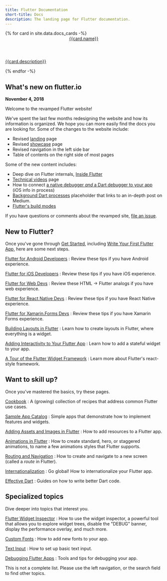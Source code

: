 ```yaml
---
title: Flutter Documentation
short-title: Docs
description: The landing page for Flutter documentation.
---
```


<div class="card-deck">
{% for card in site.data.docs_cards -%}
  <a class="card" href="{{card.url}}">
    <div class="card-body">
      <header class="card-title">{{card.name}}</header>
      <p class="card-text">{{card.description}}</p>
    </div>
  </a>
{% endfor -%}
</div>

## What's new on flutter.io

**November 4, 2018**

Welcome to the revamped Flutter website!

We've spent the last few months redesigning the website and how its
information is organized. We hope you can more easily find the docs
you are looking for. Some of the changes to the website include:

* Revised [landing](/) page
* Revised [showcase](/showcase) page
* Revised navigation in the left side bar
* Table of contents on the right side of most pages

Some of the new content includes:

* Deep dive on Flutter internals,
  [Inside Flutter](/docs/resources/inside-flutter)
* [Technical videos](/docs/resources/videos) page
* How to connect [a native debugger _and_
  a Dart debugger to your app](/docs/testing/oem-debuggers)
  (iOS info in process)
* [Background Dart
  processes](/docs/development/packages-and-plugins/background-processes)
  placeholder that links to an in-depth post on Medium.
* [Flutter's build modes](/docs/testing/build-modes)

If you have questions or comments about the revamped site, [file an
issue]({{site.repo.this}}/issues).

## New to Flutter?

Once you've gone through [Get Started](/docs/get-started/install),
including [Write Your First Flutter App,](/docs/get-started/codelab)
here are some next steps.

[Flutter for Android Developers](/docs/get-started/flutter-for/android-devs)
: Review these tips if you have Android experience.

[Flutter for iOS Developers](/docs/get-started/flutter-for/ios-devs)
: Review these tips if you have iOS experience.

[Flutter for Web Devs](/docs/get-started/flutter-for/web-devs)
: Review these HTML -> Flutter analogs if you have web experience.

[Flutter for React Native Devs](/docs/get-started/flutter-for/react-native-devs)
: Review these tips if you have React Native experience.

[Flutter for Xamarin.Forms Devs](/docs/get-started/flutter-for/xamarin-forms-devs)
: Review these tips if you have Xamarin Forms experience.

[Building Layouts in Flutter](/docs/development/ui/layout)
: Learn how to create layouts in Flutter, where everything is a widget.

[Adding Interactivity to Your Flutter App](/docs/development/ui/interactive)
: Learn how to add a stateful widget to your app.

[A Tour of the Flutter Widget Framework](/docs/development/ui/widgets-intro)
: Learn more about Flutter's react-style framework.

## Want to skill up?

Once you’ve mastered the basics, try these pages.

[Cookbook](/docs/cookbook)
: A (growing) collection of recipes that address common Flutter use cases.

[Sample App Catalog](/docs/catalog/samples)
: Simple apps that demonstrate how to implement features and widgets.

[Adding Assets and Images in Flutter](/docs/development/ui/assets-and-images)
: How to add resources to a Flutter app.

[Animations in Flutter](/docs/development/ui/animations)
: How to create standard, hero, or staggered animations, to
  name a few animations styles that Flutter supports.

[Routing and Navigation](/docs/cookbook/navigation/navigation-basics)
: How to create and navigate to a new screen (called a _route_ in Flutter).

[Internationalization](/docs/development/accessibility-and-localization/internationalization)
: Go global! How to internationalize your Flutter app.

[Effective Dart](https://www.dartlang.org/guides/language/effective-dart)
: Guides on how to write better Dart code.

## Specialized topics

Dive deeper into topics that interest you.

[Flutter Widget Inspector](/docs/development/tools/inspector)
: How to use the widget inspector, a powerful tool that allows
  you to explore widget trees, disable the "DEBUG"
  banner, display the performance overlay, and much more.

[Custom Fonts](/docs/cookbook/design/fonts)
: How to add new fonts to your app.

[Text Input](/docs/cookbook/forms/text-input)
: How to set up basic text input.

[Debugging Flutter Apps](/docs/testing/debugging)
: Tools and tips for debugging your app.

This is not a complete list. Please use the left navigation,
or the search field to find other topics.
